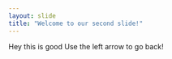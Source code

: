 ```yaml
---
layout: slide
title: "Welcome to our second slide!"
---
```

Hey this is good
Use the left arrow to go back!

